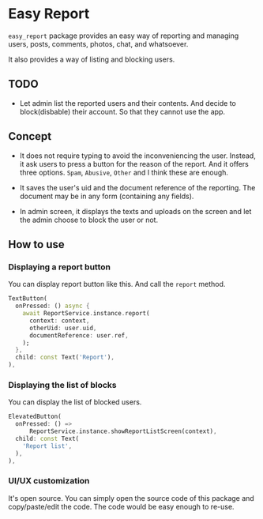 # Easy Report


`easy_report` package provides an easy way of reporting and managing users, posts, comments, photos, chat, and whatsoever.

It also provides a way of listing and blocking users.

## TODO

- Let admin list the reported users and their contents. And decide to block(disbable) their account. So that they cannot use the app.



## Concept

- It does not require typing to avoid the inconveniencing the user. Instead, it ask users to press a button for the reason of the report. And it offers three options. `Spam`, `Abusive`, `Other` and I think these are enough.

- It saves the user's uid and the document reference of the reporting. The document may be in any form (containing any fields).

- In admin screen, it displays the texts and uploads on the screen and let the admin choose to block the user or not.





## How to use


### Displaying a report button

You can display report button like this. And call the `report` method.

```dart
TextButton(
  onPressed: () async {
    await ReportService.instance.report(
      context: context,
      otherUid: user.uid,
      documentReference: user.ref,
    );
  },
  child: const Text('Report'),
),
```


### Displaying the list of blocks

You can display the list of blocked users.


```dart
ElevatedButton(
  onPressed: () =>
      ReportService.instance.showReportListScreen(context),
  child: const Text(
    'Report list',
  ),
),
```

### UI/UX customization

It's open source. You can simply open the source code of this package and copy/paste/edit the code. The code would be easy enough to re-use.



